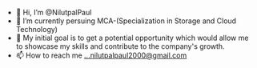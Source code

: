 - 👋 Hi, I’m @NilutpalPaul
- 👀 I’m currently persuing MCA-(Specialization in Storage and Cloud Technology)
- 🌱 My initial goal is to get a potential opportunity which would allow me to showcase my skills and contribute to the company's growth.
- 📫 How to reach me ...nilutpalpaul2000@gmail.com

<!---
NilutpalPaul/NilutpalPaul is a ✨ special ✨ repository because its `README.md` (this file) appears on your GitHub profile.
You can click the Preview link to take a look at your changes.
--->
